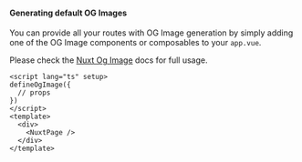 #### Generating default OG Images

You can provide all your routes with OG Image generation by simply adding one of the OG Image components or composables to your `app.vue`.

Please check the [Nuxt Og Image](https://github.com/harlan-zw/nuxt-og-image) docs for full usage.

```vue
<script lang="ts" setup>
defineOgImage({
  // props
})
</script>
<template>
  <div>
    <NuxtPage />
  </div>
</template>
```

